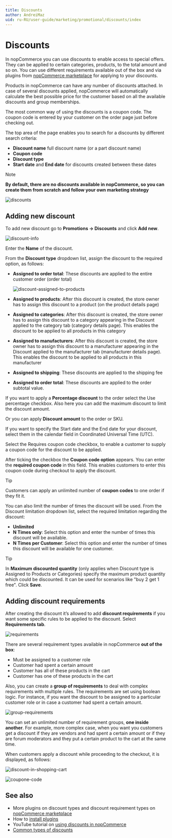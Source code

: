 ```yaml
---
title: Discounts
author: AndreiMaz
uid: ru-RU/user-guide/marketing/promotional/discounts/index
---
```

# Discounts

In nopCommerce you can use discounts to enable access to special offers. They can be applied to certain categories, products, to the total amount and so on. You can use different requirements available out of the box and via plugins from [nopCommerce marketplace](http://www.nopcommerce.com/marketplace.aspx) for applying to your discounts.

Products in nopCommerce can have any number of discounts attached. In case of several discounts applied, nopCommerce will automatically calculate the best possible price for the customer based on all the available discounts and group memberships.

The most common way of using the discounts is a coupon code. The coupon code is entered by your customer on the order page just before checking out.

The top area of the page enables you to search for a discounts by different search criteria:

- **Discount name**  full discount  name (or a part discount  name)
- **Coupon code**
- **Discount type**
- **Start date** and **End date** for discounts created between these dates

> [!NOTE]
> **By default, there are no discounts available in nopCommerce, so you can create them from scratch and follow your own marketing strategy**

![discounts](_static/index/discounts.png)

## Adding new discount

To add new discount go to **Promotions → Discounts** and click **Add new**.

![discount-info](_static/index/discount-info.png)

Enter the **Name** of the discount.

From the **Discount type** dropdown list, assign the discount to the required option, as follows:

- **Assigned to order total**: These discounts are applied to the entire customer order (order total)

    ![discount-assigned-to-products](_static/index/discount-applied-to-product.png)
- **Assigned to products**: After this discount is created, the store owner has to assign this discount to a product (on the product details page)
- **Assigned to categories**: After this discount is created, the store owner has to assign this discount to a category appearing in the Discount applied to the category tab (category details page). This enables the discount to be applied to all products in this category
- **Assigned to manufacturers**: After this discount is created, the store owner has to assign this discount to a manufacturer appearing in the Discount applied to the manufacturer tab (manufacturer details page). This enables the discount to be applied to all products in this manufacturer
- **Assigned to shipping**: These discounts are applied to the shipping fee
- **Assigned to order total**: These discounts are applied to the order subtotal value.

If you want to apply a **Percentage discount** to the order select the Use percentage checkbox. Also here you can add the maximum discount to limit the discount amount.

Or you can apply **Discount amount** to the order or SKU.

If you want to specify the Start date and the End date for your discount, select them in the calendar field in Coordinated Universal Time (UTC).

Select the Requires coupon code checkbox, to enable a customer to supply a coupon code for the discount to be applied.

After ticking the checkbox the **Coupon code option** appears. You can enter the **required coupon code** in this field. This enables customers to enter this coupon code during checkout to apply the discount.

> [!TIP]
> Customers can apply an unlimited number of **coupon codes** to one order if they fit it.

You can also limit the number of times the discount will be used.  From the Discount limitation dropdown list, select the required limitation regarding the discount:

- **Unlimited**
- **N Times only**: Select this option and enter the number of times this discount will be available.
- **N Times per Customer**: Select this option and enter the number of times this discount will be available for one customer.

> [!TIP]
> In **Maximum discounted quantity** (only applies when Discount type is Assigned to Products or Categories) specify the maximum product quantity which could be discounted. It can be used for scenarios like "buy 2 get 1 free". Click **Save**.

## Adding discount requirements

After creating the discount it’s allowed to add **discount requirements** if you want some specific rules to be applied to the discount. Select **Requirements tab**.

![requirements](_static/index/Requirements.png)

There are several requirement types available in nopCommerce **out of the box**:

- Must be assigned to a customer role
- Customer had spent a certain amount
- Customer has all of these products in the cart
- Customer has one of these products in the cart

Also, you can create a **group of requirements** to deal with complex requirements with multiple rules. The requirements are set using boolean logic. For instance, if you want the discount to be assigned to a particular customer role or in case a customer had spent a certain amount.

![group-requirements](_static/index/discount-requirenents-group.png)

You can set an unlimited number of requirement groups, **one inside another**. For example, more complex case, when you want you customers get a discount if they are vendors and had spent a certain amount or if they are forum moderators and they put a certain product to the cart at the same time.

When customers apply a discount while proceeding to the checkout, it is displayed, as follows:

![discount-in-shopping-cart](_static/index/discount-in-shopping-cart.png)

![coupone-code](_static/index/coupone-code.png)

## See also

- More plugins on discount types and discount requirement types on [nopCommerce marketplace](http://www.nopcommerce.com/marketplace.aspx)
- How to [install plugins](xref:ru-RU/user-guide/configuring/system/plugins)
- YouTube tutorial on [using discounts in nopCommerce](https://www.youtube.com/watch?v=cAXxnV79dzw&index=7&list=PLnL_aDfmRHwsbhj621A-RFb1KnzeFxYz4)
- [Common types of discounts](xref:ru-RU/user-guide/marketing/promotional/discounts/common-type-of-discounts)
